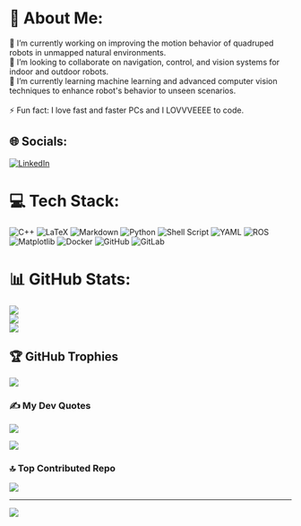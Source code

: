 # 💫 About Me:
🔭 I’m currently working on improving the motion behavior of quadruped robots in unmapped natural environments.<br>👯 I’m looking to collaborate on navigation, control, and vision systems for indoor and outdoor robots.<br>🌱 I’m currently learning machine learning and advanced computer vision techniques to enhance robot's behavior to unseen scenarios.<br><br>⚡ Fun fact: I love fast and faster PCs and I LOVVVEEEE to code.


## 🌐 Socials:
[![LinkedIn](https://img.shields.io/badge/LinkedIn-%230077B5.svg?logo=linkedin&logoColor=white)](https://linkedin.com/in/thomas-brolin) 

# 💻 Tech Stack:
![C++](https://img.shields.io/badge/c++-%2300599C.svg?style=plastic&logo=c%2B%2B&logoColor=white) ![LaTeX](https://img.shields.io/badge/latex-%23008080.svg?style=plastic&logo=latex&logoColor=white) ![Markdown](https://img.shields.io/badge/markdown-%23000000.svg?style=plastic&logo=markdown&logoColor=white) ![Python](https://img.shields.io/badge/python-3670A0?style=plastic&logo=python&logoColor=ffdd54) ![Shell Script](https://img.shields.io/badge/shell_script-%23121011.svg?style=plastic&logo=gnu-bash&logoColor=white) ![YAML](https://img.shields.io/badge/yaml-%23ffffff.svg?style=plastic&logo=yaml&logoColor=151515) ![ROS](https://img.shields.io/badge/ros-%230A0FF9.svg?style=plastic&logo=ros&logoColor=white) ![Matplotlib](https://img.shields.io/badge/Matplotlib-%23ffffff.svg?style=plastic&logo=Matplotlib&logoColor=black) ![Docker](https://img.shields.io/badge/docker-%230db7ed.svg?style=plastic&logo=docker&logoColor=white) ![GitHub](https://img.shields.io/badge/github-%23121011.svg?style=plastic&logo=github&logoColor=white) ![GitLab](https://img.shields.io/badge/gitlab-%23181717.svg?style=plastic&logo=gitlab&logoColor=white)
# 📊 GitHub Stats:
![](https://github-readme-stats.vercel.app/api?username=brolinA&theme=tokyonight&hide_border=false&include_all_commits=true&count_private=false)<br/>
![](https://github-readme-streak-stats.herokuapp.com/?user=brolinA&theme=tokyonight&hide_border=false)<br/>
![](https://github-readme-stats.vercel.app/api/top-langs/?username=brolinA&theme=tokyonight&hide_border=false&include_all_commits=true&count_private=false&layout=compact)

## 🏆 GitHub Trophies
![](https://github-profile-trophy.vercel.app/?username=brolinA&theme=tokyonight&no-frame=false&no-bg=false&margin-w=4)

### ✍️ My Dev Quotes
![](https://quotes-github-readme.vercel.app/api?type=horizontal&theme=&quote=I%20have%20no%20special%20tallents.%20I%20am%20just%20passionately%20curious.&author=Albert%20Einstein)

![](https://quotes-github-readme.vercel.app/api?type=horizontal&theme=&quote=Never%20memorize%20something%20you%20can%20look%20up.&author=Albert%20Einstein)

### 🔝 Top Contributed Repo
![](https://github-contributor-stats.vercel.app/api?username=brolinA&limit=5&theme=tokyonight&combine_all_yearly_contributions=true)

---
[![](https://visitcount.itsvg.in/api?id=brolinA&icon=8&color=1)](https://visitcount.itsvg.in)

<!-- Proudly created with GPRM ( https://gprm.itsvg.in ) -->
